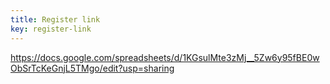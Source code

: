 ```yaml
---
title: Register link
key: register-link
---
```

https://docs.google.com/spreadsheets/d/1KGsulMte3zMj__5Zw6y95fBE0wObSrTcKeGnjL5TMgo/edit?usp=sharing